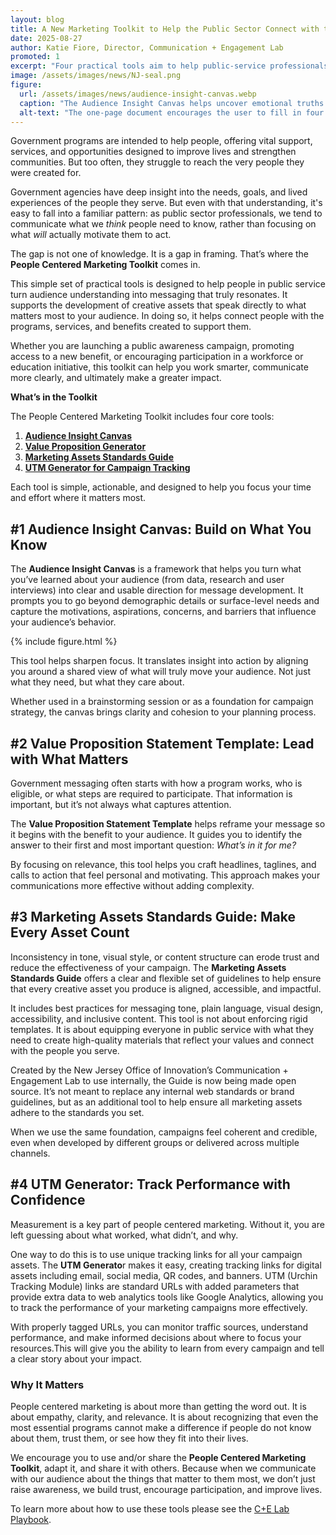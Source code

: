 ```yaml
---
layout: blog
title: A New Marketing Toolkit to Help the Public Sector Connect with the People They Serve
date: 2025-08-27
author: Katie Fiore, Director, Communication + Engagement Lab
promoted: 1
excerpt: "Four practical tools aim to help public-service professionals develop smart and clear messaging that resonates with the public and makes an impact."
image: /assets/images/news/NJ-seal.png
figure:
  url: /assets/images/news/audience-insight-canvas.webp
  caption: "The Audience Insight Canvas helps uncover emotional truths that drive meaningful messaging."
  alt-text: "The one-page document encourages the user to fill in four areas: what the audience hopes for, what drives them, what's in their way, and what makes it possible. Then, in the center, the user can fill in the critical insight, a quote that brings the other insights to life."
---
```


Government programs are intended to help people, offering vital support, services, and opportunities designed to improve lives and strengthen communities. But too often, they struggle to reach the very people they were created for.

Government agencies have deep insight into the needs, goals, and lived experiences of the people they serve. But even with that understanding, it's easy to fall into a familiar pattern: as public sector professionals, we tend to communicate what we _think_ people need to know, rather than focusing on what _will_ actually motivate them to act.

The gap is not one of knowledge. It is a gap in framing. That’s where the **People Centered Marketing Toolkit** comes in.

This simple set of practical tools is designed to help people in public service turn audience understanding into messaging that truly resonates. It supports the development of creative assets that speak directly to what matters most to your audience. In doing so, it helps connect people with the programs, services, and benefits created to support them.

Whether you are launching a public awareness campaign, promoting access to a new benefit, or encouraging participation in a workforce or education initiative, this toolkit can help you work smarter, communicate more clearly, and ultimately make a greater impact.

**What’s in the Toolkit**

The People Centered Marketing Toolkit includes four core tools:

1. [**Audience Insight Canvas**](https://innovation.nj.gov/assets/cel/toolkit/audience-insight-canvas_r4.pdf)
2. [**Value Proposition Generator**](https://innovation.nj.gov/assets/cel/toolkit/value-proposition-generator.pdf)
3. [**Marketing Assets Standards Guide**](https://innovation.nj.gov/assets/cel/toolkit/Marketing-Assets-Standards-Guide.pdf)
4. [**UTM Generator for Campaign Tracking**](https://view.officeapps.live.com/op/view.aspx?src=https%3A%2F%2Finnovation.nj.gov%2Fassets%2Fcel%2Ftoolkit%2Futm-builder-and-manager-playbook.xlsx&wdOrigin=BROWSELINK)

Each tool is simple, actionable, and designed to help you focus your time and effort where it matters most.

## \#1 Audience Insight Canvas: Build on What You Know

The **Audience Insight Canvas** is a framework that helps you turn what you’ve learned about your audience (from data, research and user interviews) into clear and usable direction for message development. It prompts you to go beyond demographic details or surface-level needs and capture the motivations, aspirations, concerns, and barriers that influence your audience’s behavior.

{% include figure.html %}

This tool helps sharpen focus. It translates insight into action by aligning you around a shared view of what will truly move your audience. Not just what they need, but what they care about.

Whether used in a brainstorming session or as a foundation for campaign strategy, the canvas brings clarity and cohesion to your planning process.

## \#2 Value Proposition Statement Template: Lead with What Matters

Government messaging often starts with how a program works, who is eligible, or what steps are required to participate. That information is important, but it’s not always what captures attention.

The **Value Proposition Statement Template** helps reframe your message so it begins with the benefit to your audience. It guides you to identify the answer to their first and most important question: _What’s in it for me?_

By focusing on relevance, this tool helps you craft headlines, taglines, and calls to action that feel personal and motivating. This approach makes your communications more effective without adding complexity.

## \#3 Marketing Assets Standards Guide: Make Every Asset Count

Inconsistency in tone, visual style, or content structure can erode trust and reduce the effectiveness of your campaign. The **Marketing Assets Standards Guide** offers a clear and flexible set of guidelines to help ensure that every creative asset you produce is aligned, accessible, and impactful.

It includes best practices for messaging tone, plain language, visual design, accessibility, and inclusive content. This tool is not about enforcing rigid templates. It is about equipping everyone in public service with what they need to create high-quality materials that reflect your values and connect with the people you serve.

Created by the New Jersey Office of Innovation’s Communication \+ Engagement Lab to use internally, the Guide is now being made open source. It’s not meant to replace any internal web standards or brand guidelines, but as an additional tool to help ensure all marketing assets adhere to the standards you set.

When we use the same foundation, campaigns feel coherent and credible, even when developed by different groups or delivered across multiple channels.

## \#4 UTM Generator: Track Performance with Confidence

Measurement is a key part of people centered marketing. Without it, you are left guessing about what worked, what didn’t, and why.

One way to do this is to use unique tracking links for all your campaign assets. The **UTM Generato**r makes it easy, creating tracking links for digital assets including email, social media, QR codes, and banners. UTM (Urchin Tracking Module) links are standard URLs with added parameters that provide extra data to web analytics tools like Google Analytics, allowing you to track the performance of your marketing campaigns more effectively.

With properly tagged URLs, you can monitor traffic sources, understand performance, and make informed decisions about where to focus your resources.This will give you the ability to learn from every campaign and tell a clear story about your impact.

### Why It Matters

People centered marketing is about more than getting the word out. It is about empathy, clarity, and relevance. It is about recognizing that even the most essential programs cannot make a difference if people do not know about them, trust them, or see how they fit into their lives.

We encourage you to use and/or share the **People Centered Marketing Toolkit**, adapt it, and share it with others. Because when we communicate with our audience about the things that matter to them most, we don’t just raise awareness, we build trust, encourage participation, and improve lives.

To learn more about how to use these tools please see the [C+E Lab Playbook](https://innovation.nj.gov/cel/playbook/).
